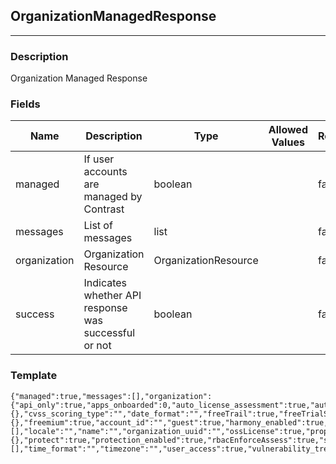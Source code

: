 ## OrganizationManagedResponse
---
### Description
Organization Managed Response
### Fields
| Name | Description | Type | Allowed Values | Required |
| ---- | ----------- | ---- | -------------- | -------- |
| managed | If user accounts are managed by Contrast | boolean |  | false |
| messages | List of messages | list |  | false |
| organization | Organization Resource | OrganizationResource |  | false |
| success | Indicates whether API response was successful or not | boolean |  | false |
### Template
```
{"managed":true,"messages":[],"organization":{"api_only":true,"apps_onboarded":0,"auto_license_assessment":true,"auto_license_protection":true,"beta_languages_enabled":true,"cloudnative_enabled":true,"creation_time":{},"cvss_scoring_type":"","date_format":"","freeTrail":true,"freeTrialState":{},"freemium":true,"account_id":"","guest":true,"harmony_enabled":true,"is_superadmin":true,"links":[],"locale":"","name":"","organization_uuid":"","ossLicense":true,"properties":{},"protect":true,"protection_enabled":true,"rbacEnforceAssess":true,"sample_application_id":"","sample_server_id":0,"sast_enabled":true,"security_standard_report_enabled":true,"server_environments":[],"time_format":"","timezone":"","user_access":true,"vulnerability_trends_graph_enabled":true},"success":true}
```
